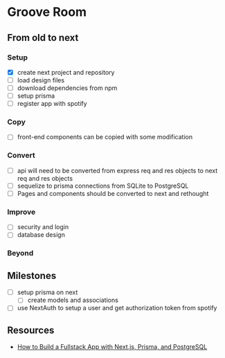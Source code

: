 # Groove Room

## From old to next

### Setup

- [x] create next project and repository
- [ ] load design files
- [ ] download dependencies from npm
- [ ] setup prisma
- [ ] register app with spotify

### Copy

- [ ] front-end components can be copied with some modification

### Convert

- [ ] api will need to be converted from express req and res objects to next req and res objects
- [ ] sequelize to prisma connections from SQLite to PostgreSQL
- [ ] Pages and components should be converted to next and rethought

### Improve

- [ ] security and login
- [ ] database design

### Beyond

## Milestones

- [ ] setup prisma on next
  - [ ] create models and associations
- [ ] use NextAuth to setup a user and get authorization token from spotify

## Resources

- [How to Build a Fullstack App with Next.js, Prisma, and PostgreSQL](https://vercel.com/guides/nextjs-prisma-postgres)
